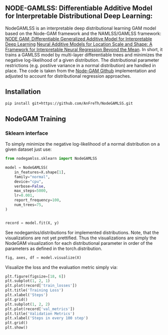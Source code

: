 ## NODE-GAMLSS: Differentiable Additive Model for Interpretable Distributional Deep Learning: 

NodeGAMLSS is an interpretable deep distributional learning GAM model based on the Node-GAM framework and the NAMLSS/GAMLSS framework: 
[NODE GAM: Differentiable Generalized Additive Model for Interpretable Deep Learning](https://arxiv.org/abs/2106.01613)
[Neural Additive Models for Location Scale and Shape: A Framework for Interpretable Neural Regression Beyond the Mean](https://arxiv.org/pdf/2301.11862.pdf).
In short, it trains a GAMLSS model by multi-layer differentiable trees and minimizes the negative log-likelihood of a given distribution.
The distributional parameter restrictions (e.g. postiive variance in a normal distribution) are handled in place.
The code is taken from the [Node-GAM Github](https://github.com/zzzace2000/nodegam/tree/main) implementation and adjusted to account for distributional regression approaches.

## Installation

```bash
pip install git+https://github.com/AnFreTh/NodeGAMLSS.git
```

## NodeGAM Training

### Sklearn interface

To simply minimize the negative log-likelihood of a normal distribution on a given dataset just use:
```python
from nodegamlss.sklearn import NodeGAMLSS

model = NodeGAMLSS(
    in_features=X.shape[1],
    family="normal",
    device="cpu",
    verbose=False,
    max_steps=5000,
    lr=0.001,
    report_frequency=100,
    num_trees=75,
)


record = model.fit(X, y)
```

See nodegamlss/distributions for implemented distributions.
Note, that the visualizations are not yet prettified. Thus the visualizations are simply the NodeGAM visualization for each distributional parameter in order of the parameters as defined in the torch.distribution.

```python
fig, axes, df = model.visualize(X)
```

Visualize the loss and the evaluation metric simply via:


```python
plt.figure(figsize=[18, 6])
plt.subplot(1, 2, 1)
plt.plot(record['train_losses'])
plt.title('Training Loss')
plt.xlabel('Steps')
plt.grid()
plt.subplot(1, 2, 2)
plt.plot(record['val_metrics'])
plt.title('Validation Metrics')
plt.xlabel('Steps in every 100 step')
plt.grid()
plt.show()
```